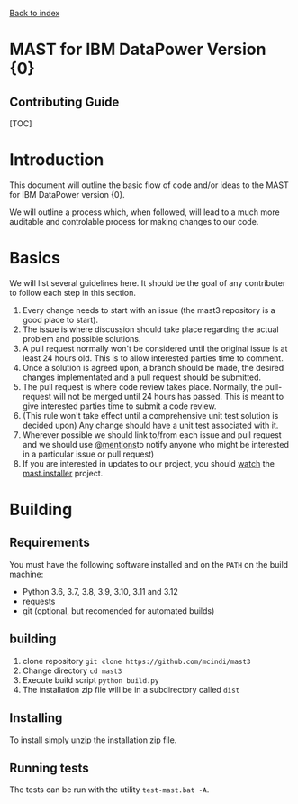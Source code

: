 [Back to index](./index.html)
<h1>MAST for IBM DataPower Version {0}</h1>
<h2>Contributing Guide</h2>

[TOC]

# Introduction

This document will outline the basic flow of code and/or ideas to the MAST for IBM DataPower version {0}.

We will outline a process which, when followed, will lead to a much more auditable and controlable
process for making changes to our code.

# Basics

We will list several guidelines here. It should be the goal of any contributer to follow each step in
this section.

1. Every change needs to start with an issue (the mast3 repository is a good place to start).
2. The issue is where discussion should take place regarding the actual problem and possible solutions.
3. A pull request normally won't be considered until the original issue is at least 24 hours old. This
is to allow interested parties time to comment.
3. Once a solution is agreed upon, a branch should be made, the desired changes implementated and a pull
request should be submitted.
4. The pull request is where code review takes place. Normally, the pull-request will not be merged until 24 hours
has passed. This is meant to give interested parties time to submit a code review.
5. (This rule won't take effect until a comprehensive unit test solution is decided upon) Any change should have
a unit test associated with it.
6. Wherever possible we should link to/from each issue and pull request and we should use
[@mentions](https://github.com/blog/821-mention-somebody-they-re-notified)to notify
anyone who might be interested in a particular issue or pull request)
7. If you are interested in updates to our project, you should
[watch](https://help.github.com/articles/be-social/#watch-a-project)
the [mast.installer](https://github.com/mcindi/mast.installer) project.

# Building

## Requirements

You must have the following software installed and on the `PATH` on the build machine:

* Python 3.6, 3.7, 3.8, 3.9, 3.10, 3.11 and 3.12
* requests
* git (optional, but recomended for automated builds)

## building

1. clone repository `git clone https://github.com/mcindi/mast3`
2. Change directory `cd mast3`
3. Execute build script `python build.py`
4. The installation zip file will be in a subdirectory called `dist`

## Installing

To install simply unzip the installation zip file.

## Running tests

The tests can be run with the utility `test-mast.bat -A`.
